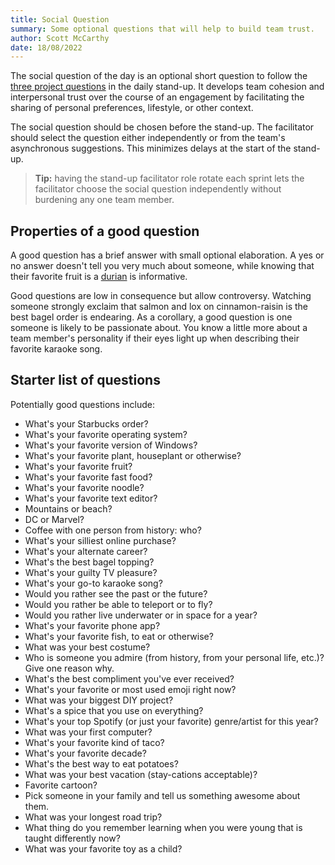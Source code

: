 ```yaml
---
title: Social Question
summary: Some optional questions that will help to build team trust.
author: Scott McCarthy
date: 18/08/2022
---
```


The social question of the day is an optional short question to follow the [three project questions](../stand-ups.md) in the daily stand-up. It develops team cohesion and interpersonal trust over the course of an engagement by facilitating the sharing of personal preferences, lifestyle, or other context.

The social question should be chosen before the stand-up. The facilitator should select the question either independently or from the team's asynchronous suggestions. This minimizes delays at the start of the stand-up.

> **Tip:** having the stand-up facilitator role rotate each sprint lets the facilitator choose the social question independently without burdening any one team member.

## Properties of a good question

A good question has a brief answer with small optional elaboration. A yes or no answer doesn't tell you very much about someone, while knowing that their favorite fruit is a [durian](https://en.wikipedia.org/wiki/Durian) is informative.

Good questions are low in consequence but allow controversy. Watching someone strongly exclaim that salmon and lox on cinnamon-raisin is the best bagel order is endearing. As a corollary, a good question is one someone is likely to be passionate about. You know a little more about a team member's personality if their eyes light up when describing their favorite karaoke song.

## Starter list of questions

Potentially good questions include:

- What's your Starbucks order?
- What's your favorite operating system?
- What's your favorite version of Windows?
- What's your favorite plant, houseplant or otherwise?
- What's your favorite fruit?
- What's your favorite fast food?
- What's your favorite noodle?
- What's your favorite text editor?
- Mountains or beach?
- DC or Marvel?
- Coffee with one person from history: who?
- What's your silliest online purchase?
- What's your alternate career?
- What's the best bagel topping?
- What's your guilty TV pleasure?
- What's your go-to karaoke song?
- Would you rather see the past or the future?
- Would you rather be able to teleport or to fly?
- Would you rather live underwater or in space for a year?
- What's your favorite phone app?
- What's your favorite fish, to eat or otherwise?
- What was your best costume?
- Who is someone you admire (from history, from your personal life, etc.)? Give one reason why.
- What's the best compliment you've ever received?
- What's your favorite or most used emoji right now?
- What was your biggest DIY project?
- What's a spice that you use on everything?
- What's your top Spotify (or just your favorite) genre/artist for this year?
- What was your first computer?
- What's your favorite kind of taco?
- What's your favorite decade?
- What's the best way to eat potatoes?
- What was your best vacation (stay-cations acceptable)?
- Favorite cartoon?
- Pick someone in your family and tell us something awesome about them.
- What was your longest road trip?
- What thing do you remember learning when you were young that is taught differently now?
- What was your favorite toy as a child?
